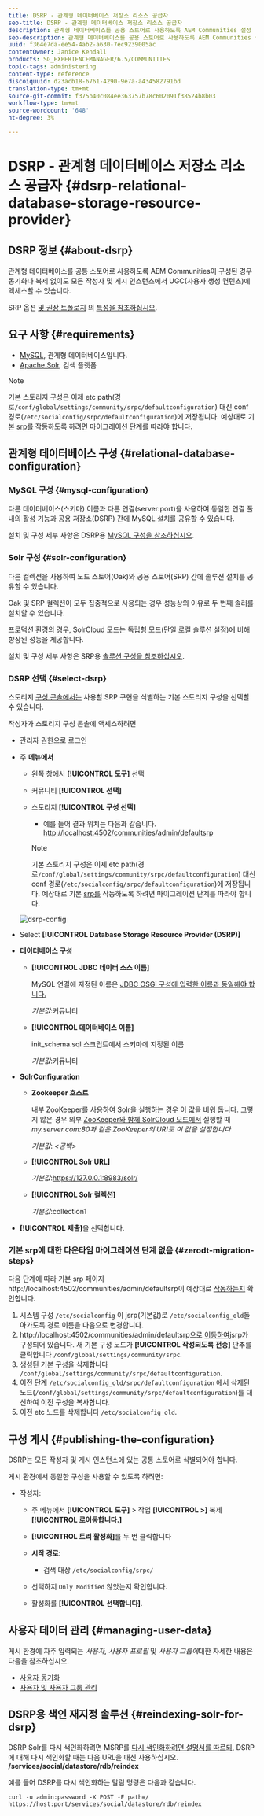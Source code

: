```yaml
---
title: DSRP - 관계형 데이터베이스 저장소 리소스 공급자
seo-title: DSRP - 관계형 데이터베이스 저장소 리소스 공급자
description: 관계형 데이터베이스를 공용 스토어로 사용하도록 AEM Communities 설정
seo-description: 관계형 데이터베이스를 공용 스토어로 사용하도록 AEM Communities 설정
uuid: f364e7da-ee54-4ab2-a630-7ec9239005ac
contentOwner: Janice Kendall
products: SG_EXPERIENCEMANAGER/6.5/COMMUNITIES
topic-tags: administering
content-type: reference
discoiquuid: d23acb18-6761-4290-9e7a-a434582791bd
translation-type: tm+mt
source-git-commit: f375b40c084ee363757b78c602091f38524b8b03
workflow-type: tm+mt
source-wordcount: '648'
ht-degree: 3%

---
```



# DSRP - 관계형 데이터베이스 저장소 리소스 공급자 {#dsrp-relational-database-storage-resource-provider}

## DSRP 정보 {#about-dsrp}

관계형 데이터베이스를 공통 스토어로 사용하도록 AEM Communities이 구성된 경우 동기화나 복제 없이도 모든 작성자 및 게시 인스턴스에서 UGC(사용자 생성 컨텐츠)에 액세스할 수 있습니다.

SRP 옵션 [및 권장 토폴로지](working-with-srp.md#characteristics-of-srp-options) 의 [특성을 참조하십시오](topologies.md).

## 요구 사항 {#requirements}

* [MySQL](#mysql-configuration), 관계형 데이터베이스입니다.
* [Apache Solr](#solr-configuration), 검색 플랫폼

>[!NOTE]
>
>기본 스토리지 구성은 이제 etc path(경로`/conf/global/settings/community/srpc/defaultconfiguration`) 대신 conf 경로(`/etc/socialconfig/srpc/defaultconfiguration`)에 저장됩니다. 예상대로 기본 [srp를](#zerodt-migration-steps) 작동하도록 하려면 마이그레이션 단계를 따라야 합니다.

## 관계형 데이터베이스 구성 {#relational-database-configuration}

### MySQL 구성 {#mysql-configuration}

다른 데이터베이스(스키마) 이름과 다른 연결(server:port)을 사용하여 동일한 연결 풀 내의 활성 기능과 공용 저장소(DSRP) 간에 MySQL 설치를 공유할 수 있습니다.

설치 및 구성 세부 사항은 DSRP용 [MySQL 구성을 참조하십시오](dsrp-mysql.md).

### Solr 구성 {#solr-configuration}

다른 컬렉션을 사용하여 노드 스토어(Oak)와 공용 스토어(SRP) 간에 솔루션 설치를 공유할 수 있습니다.

Oak 및 SRP 컬렉션이 모두 집중적으로 사용되는 경우 성능상의 이유로 두 번째 솔러를 설치할 수 있습니다.

프로덕션 환경의 경우, SolrCloud 모드는 독립형 모드(단일 로컬 솔루션 설정)에 비해 향상된 성능을 제공합니다.

설치 및 구성 세부 사항은 SRP용 [솔루션 구성을 참조하십시오](solr.md).

### DSRP 선택 {#select-dsrp}

스토리지 [구성 콘솔에서는](srp-config.md) 사용할 SRP 구현을 식별하는 기본 스토리지 구성을 선택할 수 있습니다.

작성자가 스토리지 구성 콘솔에 액세스하려면

* 관리자 권한으로 로그인
* 주 **메뉴에서**

   * 왼쪽 창에서 **[!UICONTROL 도구]** 선택
   * 커뮤니티 **[!UICONTROL 선택]**
   * 스토리지 **[!UICONTROL 구성 선택]**

      * 예를 들어 결과 위치는 다음과 같습니다. [http://localhost:4502/communities/admin/defaultsrp](http://localhost:4502/communities/admin/defaultsrp)
      >[!NOTE]
      >
      >기본 스토리지 구성은 이제 etc path(경로`/conf/global/settings/community/srpc/defaultconfiguration`) 대신 conf 경로(`/etc/socialconfig/srpc/defaultconfiguration`)에 저장됩니다. 예상대로 기본 [srp를](#zerodt-migration-steps) 작동하도록 하려면 마이그레이션 단계를 따라야 합니다.

   ![dsrp-config](assets/dsrp-config.png)

* Select **[!UICONTROL Database Storage Resource Provider (DSRP)]**
* **데이터베이스 구성**

   * **[!UICONTROL JDBC 데이터 소스 이름]**

      MySQL 연결에 지정된 이름은 [JDBC OSGi 구성에 입력한 이름과 동일해야 합니다.](dsrp-mysql.md#configurejdbcconnections)

      *기본값*:커뮤니티

   * **[!UICONTROL 데이터베이스 이름]**

      init_schema.sql [](dsrp-mysql.md#obtain-the-sql-script) 스크립트에서 스키마에 지정된 이름

      *기본값*:커뮤니티

* **SolrConfiguration**

   * **[](https://cwiki.apache.org/confluence/display/solr/Using+ZooKeeper+to+Manage+Configuration+Files)Zookeeper 호스트**

      내부 ZooKeeper를 사용하여 Solr을 실행하는 경우 이 값을 비워 둡니다. 그렇지 않은 경우 외부 [ZooKeeper와 함께 SolrCloud 모드에서](solr.md#solrcloud-mode) 실행할 때 *my.server.com:80과 같은 ZooKeeper의 URI로 이 값을 설정합니다*

      *기본값*: *&lt;공백>*

   * **[!UICONTROL Solr URL]**

      *기본값*:https://127.0.0.1:8983/solr/

   * **[!UICONTROL Solr 컬렉션]**

      *기본값*:collection1

* **[!UICONTROL 제출]**&#x200B;을 선택합니다.

### 기본 srp에 대한 다운타임 마이그레이션 단계 없음 {#zerodt-migration-steps}

다음 단계에 따라 기본 srp 페이지 http://localhost:4502/communities/admin/defaultsrp이 예상대로 [작동하는지](http://localhost:4502/communities/admin/defaultsrp) 확인합니다.

1. 시스템 구성 `/etc/socialconfig` 이 jsrp(기본값)로 `/etc/socialconfig_old`돌아가도록 경로 이름을 다음으로 변경합니다.
1. http://localhost:4502/communities/admin/defaultsrp으로 [이동하여](http://localhost:4502/communities/admin/defaultsrp)jsrp가 구성되어 있습니다. 새 기본 구성 노드가 **[!UICONTROL 작성되도록 전송]** 단추를 클릭합니다 `/conf/global/settings/community/srpc`.
1. 생성된 기본 구성을 삭제합니다 `/conf/global/settings/community/srpc/defaultconfiguration`.
1. 이전 단계 `/etc/socialconfig_old/srpc/defaultconfiguration` 에서 삭제된 노드(`/conf/global/settings/community/srpc/defaultconfiguration`)를 대신하여 이전 구성을 복사합니다.
1. 이전 etc 노드를 삭제합니다 `/etc/socialconfig_old`.

## 구성 게시 {#publishing-the-configuration}

DSRP는 모든 작성자 및 게시 인스턴스에 있는 공통 스토어로 식별되어야 합니다.

게시 환경에서 동일한 구성을 사용할 수 있도록 하려면:

* 작성자:

   * 주 메뉴에서 **[!UICONTROL 도구]** > 작업 **[!UICONTROL >]** 복제 **[!UICONTROL 로이동합니다.]**
   * **[!UICONTROL 트리 활성화]**&#x200B;를 두 번 클릭합니다
   * **시작 경로**:

      * 검색 대상 `/etc/socialconfig/srpc/`
   * 선택하지 `Only Modified` 않았는지 확인합니다.
   * 활성화를 **[!UICONTROL 선택합니다]**.


## 사용자 데이터 관리 {#managing-user-data}

게시 환경에 자주 입력되는 *사용자*, *사용자 프로필* 및 *사용자 그룹에*&#x200B;대한 자세한 내용은 다음을 참조하십시오.

* [사용자 동기화](sync.md)
* [사용자 및 사용자 그룹 관리](users.md)

## DSRP용 색인 재지정 솔루션 {#reindexing-solr-for-dsrp}

DSRP Solr를 다시 색인화하려면 MSRP를 [다시 색인화하려면 설명서를 따르되](msrp.md#msrp-reindex-tool), DSRP에 대해 다시 색인화할 때는 다음 URL을 대신 사용하십시오. **/services/social/datastore/rdb/reindex**

예를 들어 DSRP를 다시 색인화하는 말림 명령은 다음과 같습니다.

```shell
curl -u admin:password -X POST -F path=/ https://host:port/services/social/datastore/rdb/reindex
```

